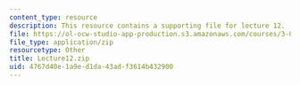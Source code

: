 ```yaml
---
content_type: resource
description: This resource contains a supporting file for lecture 12.
file: https://ol-ocw-studio-app-production.s3.amazonaws.com/courses/3-016-mathematics-for-materials-scientists-and-engineers-fall-2005/4767d40e1a9ed1da43adf3614b432900_Lecture12.zip
file_type: application/zip
resourcetype: Other
title: Lecture12.zip
uid: 4767d40e-1a9e-d1da-43ad-f3614b432900
---
```

